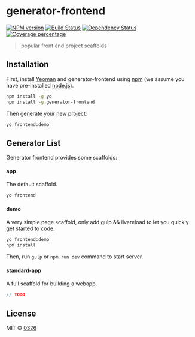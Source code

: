 # generator-frontend 
[![NPM version][npm-image]][npm-url] [![Build Status][travis-image]][travis-url] [![Dependency Status][daviddm-image]][daviddm-url] [![Coverage percentage][coveralls-image]][coveralls-url]
> popular front end project scaffolds

## Installation

First, install [Yeoman](http://yeoman.io) and generator-frontend using [npm](https://www.npmjs.com/) (we assume you have pre-installed [node.js](https://nodejs.org/)).

```bash
npm install -g yo
npm install -g generator-frontend
```

Then generate your new project:

```bash
yo frontend:demo
```

## Generator List
Generator frontend provides some scaffolds:

#### app
The default scaffold.
```bash
yo frontend
```

#### demo
A very simple page scaffold, only add gulp && livereload to let you quickly get started to code.
```bash
yo frontend:demo
npm install
```
Then, run `gulp` or `npm run dev` command to start server.

#### standard-app
A full scaffold for building a webapp.
```javascript
// TODO
```

## License

MIT © [0326]()


[npm-image]: https://badge.fury.io/js/generator-frontend.svg
[npm-url]: https://npmjs.org/package/generator-frontend
[travis-image]: https://travis-ci.org/0326/generator-frontend.svg?branch=master
[travis-url]: https://travis-ci.org/0326/generator-frontend
[daviddm-image]: https://david-dm.org/0326/generator-frontend.svg?theme=shields.io
[daviddm-url]: https://david-dm.org/0326/generator-frontend
[coveralls-image]: https://coveralls.io/repos/0326/generator-frontend/badge.svg
[coveralls-url]: https://coveralls.io/r/0326/generator-frontend
